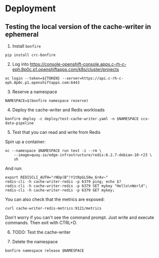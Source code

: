 # Deployment

## Testing the local version of the cache-writer in ephemeral

1. Install `bonfire`
```
pip install crc-bonfire
```

2. Log into https://console-openshift-console.apps.c-rh-c-eph.8p0c.p1.openshiftapps.com/k8s/cluster/projects

```
oc login --token=${TOKEN} --server=https://api.c-rh-c-eph.8p0c.p1.openshiftapps.com:6443
```

3. Reserve a namespace
```
NAMESPACE=$(bonfire namespace reserve)
```

4. Deploy the cache-writer and Redis workloads
```
bonfire deploy -c deploy/test-cache-writer.yaml -n $NAMESPACE ccx-data-pipeline
```

5. Test that you can read and write from Redis

Spin up a container:

```
oc --namespace $NAMESPACE run test -i --rm \
    --image=quay.io/edge-infrastructure/redis:6.2.7-debian-10-r23 \
    sh
```

And run:
```
export REDISCLI_AUTH="rNOp(B^!Y1tRpGL50w_6rAv~"
redis-cli -h cache-writer-redis -p 6379 ping; echo $?
redis-cli -h cache-writer-redis -p 6379 SET mykey "Hello\nWorld";
redis-cli -h cache-writer-redis -p 6379 GET mykey;
```

You can also check that the metrics are exposed:
```
curl cache-writer-redis-metrics:9121/metrics
```

Don't worry if you can't see the command prompt. Just write and execute commands.
Then exit with CTRL+D.

6. TODO: Test the cache-writer

7. Delete the namespace
```
bonfire namespace release $NAMESPACE 
```
